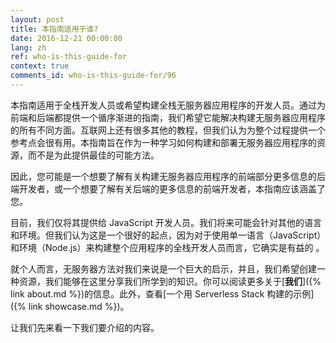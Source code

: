 ```yaml
---
layout: post
title: 本指南适用于谁?
date: 2016-12-21 00:00:00
lang: zh
ref: who-is-this-guide-for
context: true
comments_id: who-is-this-guide-for/96
---
```


本指南适用于全栈开发人员或希望构建全栈无服务器应用程序的开发人员。通过为前端和后端都提供一个循序渐进的指南，我们希望它能解决构建无服务器应用程序的所有不同方面。互联网上还有很多其他的教程，但我们认为为整个过程提供一个参考点会很有用。本指南旨在作为一种学习如何构建和部署无服务器应用程序的资源，而不是为此提供最佳的可能方法。

因此，您可能是一个想要了解有关构建无服务器应用程序的前端部分更多信息的后端开发者，或一个想要了解有关后端的更多信息的前端开发者，本指南应该涵盖了您。

目前，我们仅将其提供给 JavaScript 开发人员。我们将来可能会针对其他的语言和环境。但我们认为这是一个很好的起点，因为对于使用单一语言（JavaScript）和环境（Node.js）来构建整个应用程序的全栈开发人员而言，它确实是有益的 。

就个人而言，无服务器方法对我们来说是一个巨大的启示，并且，我们希望创建一种资源，我们能够在这里分享我们所学到的知识。你可以阅读更多关于[**我们**]({% link about.md %})的信息。此外，查看[一个用 Serverless Stack 构建的示例]({% link showcase.md %})。

让我们先来看一下我们要介绍的内容。

